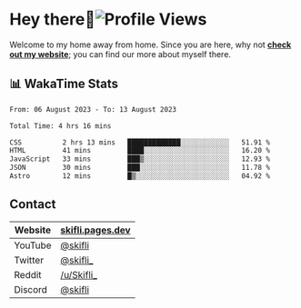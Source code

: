 # Hey there:wave:![Profile Views](https://komarev.com/ghpvc/?username=skifli)

Welcome to my home away from home. Since you are here, why not [**check out my website**](https://skifli.pages.dev); you can find our more about myself there.

## 📊 WakaTime Stats

<!--START_SECTION:waka-->

```txt
From: 06 August 2023 - To: 13 August 2023

Total Time: 4 hrs 16 mins

CSS          2 hrs 13 mins   █████████████░░░░░░░░░░░░   51.91 %
HTML         41 mins         ████░░░░░░░░░░░░░░░░░░░░░   16.20 %
JavaScript   33 mins         ███▒░░░░░░░░░░░░░░░░░░░░░   12.93 %
JSON         30 mins         ███░░░░░░░░░░░░░░░░░░░░░░   11.78 %
Astro        12 mins         █▒░░░░░░░░░░░░░░░░░░░░░░░   04.92 %
```

<!--END_SECTION:waka-->

## Contact

| Website | [skifli.pages.dev](https://skifli.pages.dev)             |
|---------|----------------------------------------------------------|
| YouTube | [@skifli](https://www.youtube.com/channel/@skifli)        |
| Twitter | [@skifli_](https://twitter.com/@skifli_)                 |
| Reddit  | [/u/Skifli_](https://www.reddit.com/user/skifli_)        |
| Discord | [@skifli](https://discord.com/users/1072069875993956372) |
